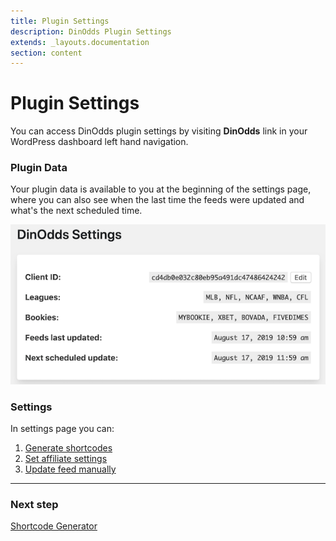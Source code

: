 ```yaml
---
title: Plugin Settings
description: DinOdds Plugin Settings
extends: _layouts.documentation
section: content
---
```


# Plugin Settings

You can access DinOdds plugin settings by visiting **DinOdds** link in your WordPress dashboard left hand navigation.

### Plugin Data

Your plugin data is available to you at the beginning of the settings page, where you can also see when the last time the feeds were updated and what's the next scheduled time.

![DinOdds Plugin Data](/assets/images/dinodds/plugin-data.png)

### Settings

In settings page you can:

1. [Generate shortcodes](#)
2. [Set affiliate settings](#)
3. [Update feed manually](#)

---

### Next step

[Shortcode Generator](/docs/dinodds/plugin-shortcodes)
